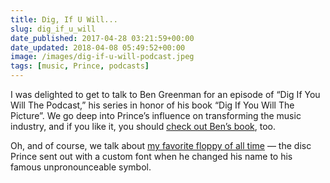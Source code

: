 ```yaml
---
title: Dig, If U Will...
slug: dig_if_u_will
date_published: 2017-04-28 03:21:59+00:00
date_updated: 2018-04-08 05:49:52+00:00
image: /images/dig-if-u-will-podcast.jpeg
tags: [music, Prince, podcasts]
---
```

I was delighted to get to talk to Ben Greenman for an episode of “Dig If You Will The Podcast,” his series in honor of his book “Dig If You Will The Picture”. We go deep into Prince’s influence on transforming the music industry, and if you like it, you should [check out Ben’s book](http://amzn.to/2g3hPje), too.

Oh, and of course, we talk about [my favorite floppy of all time](/2014/06/my-favorite-floppy-of-all-time.html) — the disc Prince sent out with a custom font when he changed his name to his famous unpronounceable symbol.
